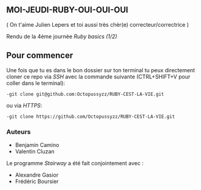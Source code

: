 ## MOI-JEUDI-RUBY-OUI-OUI-OUI

( On t'aime Julien Lepers et toi aussi très chèr(e) correcteur/correctrice )

Rendu de la 4éme journée *Ruby basics (1/2)*

## Pour commencer

Une fois que tu es dans le bon dossier sur ton terminal tu peux directement cloner ce repo
via *SSH* avec la commande suivante (CTRL+SHIFT+V pour coller dans le terminal):

    -git clone git@github.com:Octopussyzz/RUBY-CEST-LA-VIE.git
    
ou via *HTTPS*:
    
    -git clone https://github.com/Octopussyzz/RUBY-CEST-LA-VIE.git
    
### Auteurs

 - Benjamin Camino
 - Valentin Cluzan

Le programme *Stairway* a été fait conjointement avec :

 - Alexandre Gasior
 - Frédéric Boursier
 

